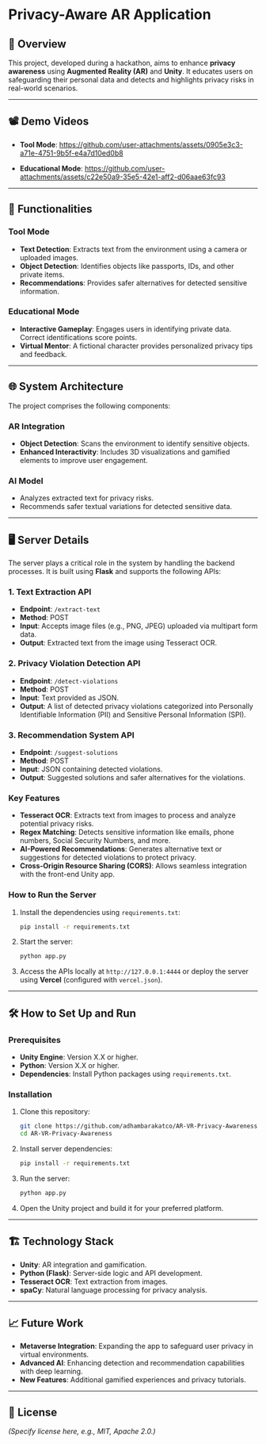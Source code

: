 # Privacy-Aware AR Application

## 📖 Overview
This project, developed during a hackathon, aims to enhance **privacy awareness** using **Augmented Reality (AR)** and **Unity**. It educates users on safeguarding their personal data and detects and highlights privacy risks in real-world scenarios.

---

## 📽️ Demo Videos
- **Tool Mode**:
https://github.com/user-attachments/assets/0905e3c3-a71e-4751-9b5f-e4a7d10ed0b8

- **Educational Mode**:
https://github.com/user-attachments/assets/c22e50a9-35e5-42e1-aff2-d06aae63fc93
---

## 🎯 Functionalities
### Tool Mode
- **Text Detection**: Extracts text from the environment using a camera or uploaded images.
- **Object Detection**: Identifies objects like passports, IDs, and other private items.
- **Recommendations**: Provides safer alternatives for detected sensitive information.

### Educational Mode
- **Interactive Gameplay**: Engages users in identifying private data. Correct identifications score points.
- **Virtual Mentor**: A fictional character provides personalized privacy tips and feedback.

---

## 🌐 System Architecture
The project comprises the following components:

### AR Integration
- **Object Detection**: Scans the environment to identify sensitive objects.
- **Enhanced Interactivity**: Includes 3D visualizations and gamified elements to improve user engagement.

### AI Model
- Analyzes extracted text for privacy risks.
- Recommends safer textual variations for detected sensitive data.

---

## 🖥️ Server Details
The server plays a critical role in the system by handling the backend processes. It is built using **Flask** and supports the following APIs:

### 1. **Text Extraction API**
- **Endpoint**: `/extract-text`
- **Method**: POST
- **Input**: Accepts image files (e.g., PNG, JPEG) uploaded via multipart form data.
- **Output**: Extracted text from the image using Tesseract OCR.

### 2. **Privacy Violation Detection API**
- **Endpoint**: `/detect-violations`
- **Method**: POST
- **Input**: Text provided as JSON.
- **Output**: A list of detected privacy violations categorized into Personally Identifiable Information (PII) and Sensitive Personal Information (SPI).

### 3. **Recommendation System API**
- **Endpoint**: `/suggest-solutions`
- **Method**: POST
- **Input**: JSON containing detected violations.
- **Output**: Suggested solutions and safer alternatives for the violations.

### Key Features
- **Tesseract OCR**: Extracts text from images to process and analyze potential privacy risks.
- **Regex Matching**: Detects sensitive information like emails, phone numbers, Social Security Numbers, and more.
- **AI-Powered Recommendations**: Generates alternative text or suggestions for detected violations to protect privacy.
- **Cross-Origin Resource Sharing (CORS)**: Allows seamless integration with the front-end Unity app.

### How to Run the Server
1. Install the dependencies using `requirements.txt`:
   ```bash
   pip install -r requirements.txt
   ```
2. Start the server:
   ```bash
   python app.py
   ```
3. Access the APIs locally at `http://127.0.0.1:4444` or deploy the server using **Vercel** (configured with `vercel.json`).

---

## 🛠️ How to Set Up and Run
### Prerequisites
- **Unity Engine**: Version X.X or higher.
- **Python**: Version X.X or higher.
- **Dependencies**: Install Python packages using `requirements.txt`.

### Installation
1. Clone this repository:
   ```bash
   git clone https://github.com/adhambarakatco/AR-VR-Privacy-Awareness.git
   cd AR-VR-Privacy-Awareness
   ```
2. Install server dependencies:
   ```bash
   pip install -r requirements.txt
   ```
3. Run the server:
   ```bash
   python app.py
   ```
4. Open the Unity project and build it for your preferred platform.

---

## 🏗️ Technology Stack
- **Unity**: AR integration and gamification.
- **Python (Flask)**: Server-side logic and API development.
- **Tesseract OCR**: Text extraction from images.
- **spaCy**: Natural language processing for privacy analysis.

---

## 📈 Future Work
- **Metaverse Integration**: Expanding the app to safeguard user privacy in virtual environments.
- **Advanced AI**: Enhancing detection and recommendation capabilities with deep learning.
- **New Features**: Additional gamified experiences and privacy tutorials.

---

## 📄 License
*(Specify license here, e.g., MIT, Apache 2.0.)*
